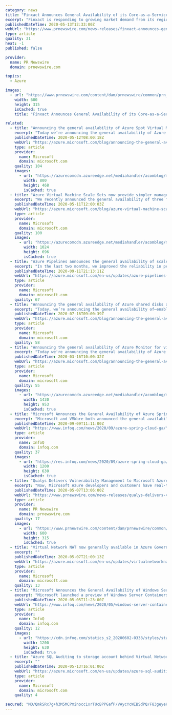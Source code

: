 ```yaml
---
category: news
title: "Finxact Announces General Availability of its Core-as-a-Service on Microsoft Azure"
excerpt: "Finxact is responding to growing market demand from its regional and super regional clients and prospects to support Azure. Finxact chose Microsoft based on its unique strength in accelerating ..."
publishedDateTime: 2020-05-13T12:33:00Z
webUrl: "https://www.prnewswire.com/news-releases/finxact-announces-general-availability-of-its-core-as-a-service-on-microsoft-azure-301058085.html"
type: article
quality: 31
heat: -1
published: false

provider:
  name: PR Newswire
  domain: prnewswire.com

topics:
  - Azure

images:
  - url: "https://www.prnewswire.com/content/dam/prnewswire/common/prn_facebook_sharing_logo.jpg"
    width: 600
    height: 315
    isCached: true
    title: "Finxact Announces General Availability of its Core-as-a-Service on Microsoft Azure"

related:
  - title: "Announcing the general availability of Azure Spot Virtual Machines"
    excerpt: "Today we’re announcing the general availability of Azure Spot Virtual Machines (VMs). Azure Spot VMs provide access to unused Azure compute capacity at deep discounts. Spot pricing is available on single VMs in addition to VM scale sets (VMSS). This enables you to deploy a broader variety of workloads"
    publishedDateTime: 2020-05-12T08:00:18Z
    webUrl: "https://azure.microsoft.com/blog/announcing-the-general-availability-of-azure-spot-virtual-machines/"
    type: article
    provider:
      name: Microsoft
      domain: microsoft.com
    quality: 104
    images:
      - url: "https://azurecomcdn.azureedge.net/mediahandler/acomblog/media/Default/blog/333076bc-4f9e-4461-9ba7-810752e19173.jpg"
        width: 800
        height: 468
        isCached: true
  - title: "Azure Virtual Machine Scale Sets now provide simpler management during scale-in"
    excerpt: "We recently announced the general availability of three features for Azure Virtual Machine Scale Sets. Instance protection, custom scale-in policy, and terminate notification provide new capabilities to simplify management of virtual machine instances during scale-in.\r\n\r\nAzure Virtual Machine Scale Sets"
    publishedDateTime: 2020-05-11T12:00:03Z
    webUrl: "https://azure.microsoft.com/blog/azure-virtual-machine-scale-sets-now-provide-simpler-management-during-scalein/"
    type: article
    provider:
      name: Microsoft
      domain: microsoft.com
    quality: 100
    images:
      - url: "https://azurecomcdn.azureedge.net/mediahandler/acomblog/media/Default/blog/985df91e-de4d-4c27-a28b-f3ec9be164e3.jpg"
        width: 1024
        height: 696
        isCached: true
  - title: "Azure Pipelines announces the general availability of scale-set agents"
    excerpt: "In the last two months, we improved the reliability in performing various scale-set operations. We have updated the guidance on how to improve the performance of provisioning new virtual machines."
    publishedDateTime: 2020-09-11T21:13:11Z
    webUrl: "https://azure.microsoft.com/en-us/updates/azure-pipelines-announce-the-general-availability-of-scaleset-agents/"
    type: article
    provider:
      name: Microsoft
      domain: microsoft.com
    quality: 67
  - title: "Announcing the general availability of Azure shared disks and new Azure Disk Storage enhancements"
    excerpt: "Today, we’re announcing the general availability of—enabling you to migrate your existing on-premises Windows and Linux-based clustered environments to Azure. We’re also announcing important new disk enhancements to provide you with more availability, security, and flexibility on Azure."
    publishedDateTime: 2020-07-16T09:00:39Z
    webUrl: "https://azure.microsoft.com/blog/announcing-the-general-availability-of-azure-shared-disks-and-new-azure-disk-storage-enhancements/"
    type: article
    provider:
      name: Microsoft
      domain: microsoft.com
    quality: 58
  - title: "Announcing the general availability of Azure Monitor for virtual machines"
    excerpt: "Today we're announcing the general availability of Azure Monitor for virtual machines (VMs), which provides an in-depth view of VM performance trends and dependencies. You can access Azure Monitor for VMs from the Azure VM resource blade to view details about a single VM, from the Azure Virtual Machine"
    publishedDateTime: 2020-03-16T10:00:32Z
    webUrl: "https://azure.microsoft.com/blog/announcing-the-general-availability-of-azure-monitor-for-virtual-machines/"
    type: article
    provider:
      name: Microsoft
      domain: microsoft.com
    quality: 55
    images:
      - url: "https://azurecomcdn.azureedge.net/mediahandler/acomblog/media/Default/blog/8aaf8f84-054c-4681-82e8-58dd8d160940.png"
        width: 1430
        height: 953
        isCached: true
  - title: "Microsoft Announces the General Availability of Azure Spring Cloud"
    excerpt: "Microsoft and VMWare both announced the general availability of Azure Spring Cloud, a fully-managed service for Spring Boot apps. The service allows enterprises to deploy JARs or code to it, and the service automates the process of wiring the apps to the Spring service runtime."
    publishedDateTime: 2020-09-09T11:11:00Z
    webUrl: "https://www.infoq.com/news/2020/09/azure-spring-cloud-ga/"
    type: article
    provider:
      name: InfoQ
      domain: infoq.com
    quality: 37
    images:
      - url: "https://res.infoq.com/news/2020/09/azure-spring-cloud-ga/en/headerimage/croppted-Azure+Spring+Cloud-1599509541685.jpg"
        width: 1200
        height: 630
        isCached: true
  - title: "Qualys Delivers Vulnerability Management to Microsoft Azure Security Center for Virtual Machines and Containers"
    excerpt: "Now, Microsoft Azure developers and customers have real-time visibility to secure and remediate cloud workloads at a click of a button with built-in orchestration as well.\" \"Security is in the DNA ..."
    publishedDateTime: 2020-05-07T13:06:00Z
    webUrl: "https://www.prnewswire.com/news-releases/qualys-delivers-vulnerability-management-to-microsoft-azure-security-center-for-virtual-machines-and-containers-301054791.html"
    type: article
    provider:
      name: PR Newswire
      domain: prnewswire.com
    quality: 17
    images:
      - url: "https://www.prnewswire.com/content/dam/prnewswire/common/prn_facebook_sharing_logo.jpg"
        width: 600
        height: 315
        isCached: true
  - title: "Virtual Network NAT now generally available in Azure Government and Azure China"
    excerpt: ""
    publishedDateTime: 2020-05-07T21:00:13Z
    webUrl: "https://azure.microsoft.com/en-us/updates/virtualnetworknatgovchinaga/"
    type: article
    provider:
      name: Microsoft
      domain: microsoft.com
    quality: 13
  - title: "Microsoft Announces the General Availability of Windows Server Containers, and More for AKS"
    excerpt: "Microsoft launched a preview of Windows Server Containers in Azure Kubernetes Service (AKS). Now the company announced the general availability of Windows Server containers in AKS, including the support of private clusters and managed identities."
    publishedDateTime: 2020-05-05T11:23:00Z
    webUrl: "https://www.infoq.com/news/2020/05/windows-server-containers-aks-ga/"
    type: article
    provider:
      name: InfoQ
      domain: infoq.com
    quality: 12
    images:
      - url: "https://cdn.infoq.com/statics_s2_20200602-0333/styles/static/images/logo/logo-big.jpg"
        width: 1200
        height: 630
        isCached: true
  - title: "Azure SQL Auditing to storage account behind Virtual Network and firewall now generally available"
    excerpt: ""
    publishedDateTime: 2020-05-13T16:01:00Z
    webUrl: "https://azure.microsoft.com/en-us/updates/azure-sql-auditing-to-storage-account-behind-virtual-network-and-firewall-now-generally-available/"
    type: article
    provider:
      name: Microsoft
      domain: microsoft.com
    quality: 4

secured: "MO/QmkSRx7g+h3M5MCPminocc1xrTUcBPPGafP/VAycYcWIBSdPQ/F83geyeKGX3L8TYFjuP6GGHMKkY3+mYW7FwPzLxol85imWtBUyeF/vvbIoIS/h3Hed7/ulAZIUguhzolczlzUP8maQFZEFCbZL5yJoTbV+RnuUGmPMY5xWd8IIQ9pru3U8lyABPq4Vc2jBqUMjQ5wpkayx7V3/3slQk+jPGP/ZNqCLQWAQyVyhFizbb0TSclKHrH0u17rcu8uqFq00f8LrJz2RzPAZaiw2ccDMfIyV/UWAx+mJKp62edA9siHORLcLMiUlDi5BT;E2BTUrf9henfTGk7jaDJaA=="
---
```


